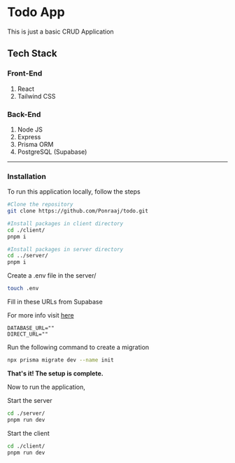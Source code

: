 # Todo App

This is just a basic CRUD Application

## Tech Stack

### Front-End

  1. React
  1. Tailwind CSS

### Back-End

  1. Node JS
  1. Express
  1. Prisma ORM
  1. PostgreSQL (Supabase)

----------

### Installation

To run this application locally, follow the steps

```bash
#Clone the repository
git clone https://github.com/Ponraaj/todo.git

#Install packages in client directory
cd ./client/
pnpm i 

#Install packages in server directory
cd ../server/
pnpm i
```

Create a .env file in the server/

```bash
touch .env
```

Fill in these URLs from Supabase

For more info visit [here](https://supabase.com/partners/integrations/prisma)

```env
DATABASE_URL=""
DIRECT_URL=""
```

Run the following command to create a migration

```bash
npx prisma migrate dev --name init
```

**That's it! The setup is complete.**

Now to run the application,

Start the server

```bash
cd ./server/
pnpm run dev
```

Start the client

```bash
cd ./client/
pnpm run dev
```
